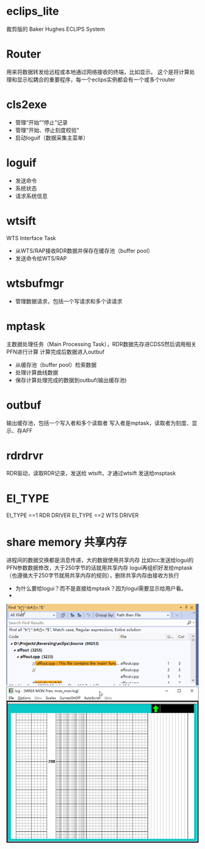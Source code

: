 # eclips_lite
裁剪版的 Baker Hughes ECLIPS System

# Router
 用来将数据转发给远程或本地通过网络接收的终端，比如显示。
 这个是将计算处理和显示松耦合的重要程序，每一个eclips实例都会有一个或多个router
 
# cls2exe
- 管理“开始”“停止”记录
- 管理“开始、停止刻度校验”
- 启动loguif（数据采集主菜单）
# loguif
- 发送命令
- 系统状态
- 请求系统信息
# wtsift
WTS  Interface Task
- 从WTS/RAP接收RDR数据并保存在缓存池（buffer pool）
- 发送命令给WTS/RAP
# wtsbufmgr
- 管理数据请求，包括一个写请求和多个读请求
# mptask
主数据处理任务（Main Processing Task），RDR数据先存进CDSS然后调用相关PFN进行计算
计算完成后数据进入outbuf
- 从缓存池（buffer pool）检索数据
- 处理计算曲线数据
- 保存计算处理完成的数据到outbuf(输出缓存池)
# outbuf
输出缓存池，包括一个写入者和多个读取者
写入者是mptask，读取者为刻度、显示、存AFF

# rdrdrvr
RDR驱动，读取RDR记录，发送给 wtsift，才通过wtsift 发送给msptask

# EI_TYPE
EI_TYPE ==1 RDR DRIVER
EI_TYPE ==2 WTS DRIVER

# share memory 共享内存
进程间的数据交换都是消息传递，大的数据使用共享内存
比如tcc发送给logui的PFN参数数据修改，大于250字节的话就用共享内存
logui再组织好发给mptask（也遵循大于250字节就用共享内存的规则），删除共享内存由接收方执行

- 为什么要给logui？而不是直接给mptask？因为logui需要显示给用户看。
- 
![avatar](https://github.com/datahackor/eclips_lite/blob/main/pics/2022-04-28%2015_21_03-eclips_lite%20(Running)%20-%20Microsoft%20Visual%20Studio.png)
![avatar](https://github.com/datahackor/eclips_lite/blob/main/pics/2022-04-28%2015_14_47-log%20-%20%5BMREX%20MON%20Pres.%20mrex_mon.log%5D.png)
